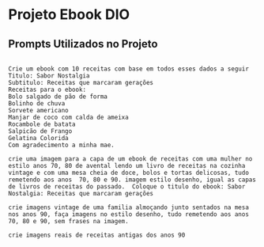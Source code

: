 # Projeto Ebook DIO

## Prompts Utilizados no Projeto

<code>
Crie um ebook com 10 receitas com base em todos esses dados a seguir
Titulo: Sabor Nostalgia
Subtitulo: Receitas que marcaram gerações
Receitas para o ebook:
Bolo salgado de pão de forma
Bolinho de chuva
Sorvete americano
Manjar de coco com calda de ameixa
Rocambole de batata
Salpicão de Frango
Gelatina Colorida
Com agradecimento a minha mae.
</code>


<code>
crie uma imagem para a capa de um ebook de receitas com uma mulher no estilo anos 70, 80 de avental lendo um livro de receitas na cozinha vintage e com uma mesa cheia de doce, bolos e tortas delicosas, tudo remetendo aos anos  70, 80 e 90. imagem estilo desenho, igual as capas de livros de receitas do passado.  Coloque o titulo do ebook: Sabor Nostalgia: Receitas que marcaram gerações
</code>

<code>
crie imagens vintage de uma familia almoçando junto sentados na mesa nos anos 90, faça imagens no estilo desenho, tudo remetendo aos anos 70, 80 e 90, sem frases na imagem.
</code>


<code>
crie imagens reais de receitas antigas dos anos 90
</code>